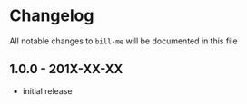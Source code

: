 # Changelog

All notable changes to `bill-me` will be documented in this file

## 1.0.0 - 201X-XX-XX

- initial release
